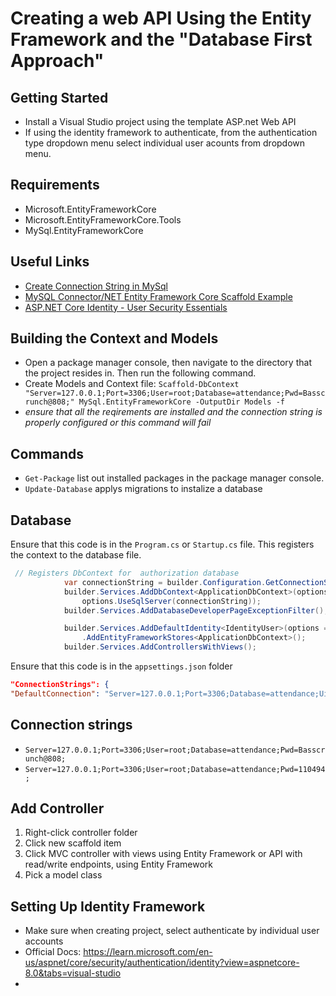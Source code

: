 # Creating a web API Using the Entity Framework and the "Database First Approach"

## Getting Started 
- Install a Visual Studio project using the template ASP.net Web API
- If using the identity framework to authenticate, from the authentication type dropdown menu select individual user acounts from dropdown menu. 

## Requirements 
- Microsoft.EntityFrameworkCore
- Microsoft.EntityFrameworkCore.Tools
- MySql.EntityFrameworkCore 


## Useful Links
- [Create Connection String in MySql](https://dev.mysql.com/doc/connector-net/en/connector-net-connections-string.html)
- [MySQL Connector/NET Entity Framework Core Scaffold Example](https://dev.mysql.com/doc/connector-net/en/connector-net-entityframework-core-scaffold-example.html)
-  [ASP.NET Core Identity - User Security Essentials](https://learning.oreilly.com/videos/asp-net-core-identity/10000DIVC2022123/)

## Building the Context and Models
- Open a package manager console, then navigate to the directory that the project resides in. Then run the following command.
- Create Models and Context file: `Scaffold-DbContext "Server=127.0.0.1;Port=3306;User=root;Database=attendance;Pwd=Basscrunch@808;" MySql.EntityFrameworkCore -OutputDir Models -f`
- *ensure that all the reqirements are installed and the connection string is properly configured or this command will fail*

## Commands
- `Get-Package` list out installed packages in the package manager console.
- `Update-Database` applys migrations to instalize a database


## Database 
Ensure that this code is in the `Program.cs` or `Startup.cs` file. This registers the context to the database file. 
```csharp
 // Registers DbContext for  authorization database
            var connectionString = builder.Configuration.GetConnectionString("AuthorizationConnection") ?? throw new InvalidOperationException("Connection string 'DefaultConnection' not found.");
            builder.Services.AddDbContext<ApplicationDbContext>(options =>
                options.UseSqlServer(connectionString));
            builder.Services.AddDatabaseDeveloperPageExceptionFilter();

            builder.Services.AddDefaultIdentity<IdentityUser>(options => options.SignIn.RequireConfirmedAccount = true)
                .AddEntityFrameworkStores<ApplicationDbContext>();
            builder.Services.AddControllersWithViews();
```
Ensure that this code is in the `appsettings.json` folder
```json
"ConnectionStrings": {
"DefaultConnection": "Server=127.0.0.1;Port=3306;Database=attendance;Uid=root;Pwd=Basscrunch@808;"
```

## Connection strings
- `Server=127.0.0.1;Port=3306;User=root;Database=attendance;Pwd=Basscrunch@808;`
- `Server=127.0.0.1;Port=3306;User=root;Database=attendance;Pwd=110494;`

## Add Controller
1. Right-click controller folder
2. Click new scaffold item
3. Click MVC controller with views using Entity Framework or API with read/write endpoints, using Entity Framework
4. Pick a model class 

## Setting Up Identity Framework
- Make sure when creating project, select authenticate by individual user accounts
- Official Docs: https://learn.microsoft.com/en-us/aspnet/core/security/authentication/identity?view=aspnetcore-8.0&tabs=visual-studio
- 
